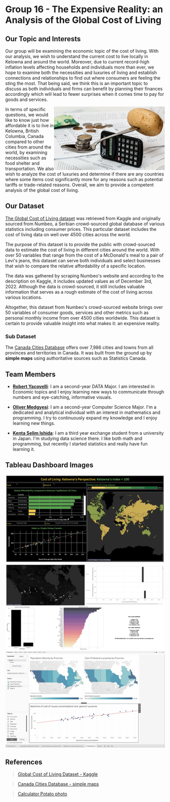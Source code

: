# Group 16 - The Expensive Reality: an Analysis of the Global Cost of Living

## Our Topic and Interests

Our group will be examining the economic topic of the cost of living. With our analysis, we wish to understand the current cost to live locally in Kelowna and around the world. Moreover, due to current record-high inflation levels affecting households and individuals more than ever, we hope to examine both the necessities and luxuries of living and establish connections and relationships to find out where consumers are feeling the sting the most. That being said, we think this is an important topic to discuss as both individuals and firms can benefit by planning their finances accordingly which will lead to fewer surprises when it comes time to pay for goods and services. 

  <img align="right" src="images/coins-g118f2fe8b_1920.jpg" height="200" width="350"  />

In terms of specific questions, we would like to know just how affordable it is to live in Kelowna, British Columbia, Canada compared to other cities from around the world, by examining necessities such as food shelter and transportation. We also wish to analyze the cost of luxuries and determine if there are any countries where some items cost significantly more for any reasons such as potential tariffs or trade-related reasons. Overall, we aim to provide a competent analysis of the global cost of living. 


## Our Dataset

[The Global Cost of Living dataset](https://www.kaggle.com/datasets/mvieira101/global-cost-of-living) was retrieved from Kaggle and originally sourced from Numbeo, a Serbian crowd-sourced global database of various statistics including consumer prices. This particular dataset includes the cost of living data on well over 4500 cities across the world.

The purpose of this dataset is to provide the public with crowd-sourced data to estimate the cost of living in different cities around the world. With over 50 variables that range from the cost of a McDonald's meal to a pair of Levi's jeans, this dataset can serve both individuals and select businesses that wish to compare the relative affordability of a specific location.

The data was gathered by scraping Numbeo's website and according to the description on Kaggle, it includes updated values as of December 3rd, 2022. Although the data is crowd-sourced, it still includes valuable information that serves as a rough estimate of the cost of living across various locations.

Altogether, this dataset from Numbeo's crowd-sourced website brings over 50 variables of consumer goods, services and other metrics such as personal monthly income from over 4500 cities worldwide. This dataset is certain to provide valuable insight into what makes it: an expensive reality.

### Sub Dataset
The [Canada Cities Database](https://simplemaps.com/data/canada-cities) offers over 7,986 cities and towns from all provinces and territories in Canada. It was built from the ground up by **simple maps** using authoritative sources such as Statistics Canada. 

## Team Members

- [**Robert Yacovelli**](https://github.com/ubco-W2022T2-data301/project-group16/blob/main/analysis/analysis_yacovelli.ipynb): I am a second-year DATA Major. I am interested in Economic topics and I enjoy learning new ways to communicate through numbers and eye-catching, informative visuals.

- [**Oliver Medgyesi**](https://github.com/ubco-W2022T2-data301/project-group16/blob/main/analysis/analysis_medgyesi.ipynb): I am a second-year Computer Science Major. I'm a dedicated and analytical individual with an interest in mathematics and programming. I try to continuously expand my knowledge and I enjoy learning new things.

- [**Kenta Selim Ishida**](https://github.com/ubco-W2022T2-data301/project-group16/blob/main/analysis/analysis_ishida.ipynb): I am a third year exchange student from a university in Japan. I'm studying data science there. I like both math and programming, but recently I started statistics and really have fun learning it.

## Tableau Dashboard Images
<img src="images/DashboardRobert.png"/>
<img src ="images/OliverDashboard.png"/>
<img src="images/DashboardIshida.png"/>




## References

>[Global Cost of Living Dataset - Kaggle](https://www.kaggle.com/datasets/mvieira101/global-cost-of-living)

>[Canada Cities Database - simple maps](https://simplemaps.com/data/canada-cities)

>[Calculator Potato photo](https://pixabay.com/photos/coins-calculator-budget-1015125/)




